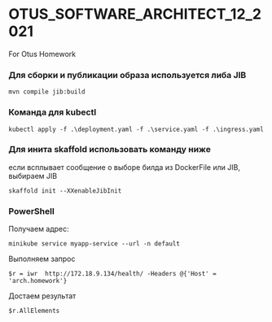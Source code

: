 # OTUS_SOFTWARE_ARCHITECT_12_2021
For Otus Homework

### Для сборки и публикации образа используется либа JIB
````
mvn compile jib:build
````
### Команда для kubectl
````
kubectl apply -f .\deployment.yaml -f .\service.yaml -f .\ingress.yaml
````
### Для инита skaffold использовать команду ниже
если всплывает сообщение о выборе билда из DockerFile или JIB, выбираем JIB
```
skaffold init --XXenableJibInit
```
### PowerShell
Получаем адрес:
```
minikube service myapp-service --url -n default
```
Выполняем запрос
```
$r = iwr  http://172.18.9.134/health/ -Headers @{'Host' = 'arch.homework'}
```
Достаем результат
```
$r.AllElements
```
